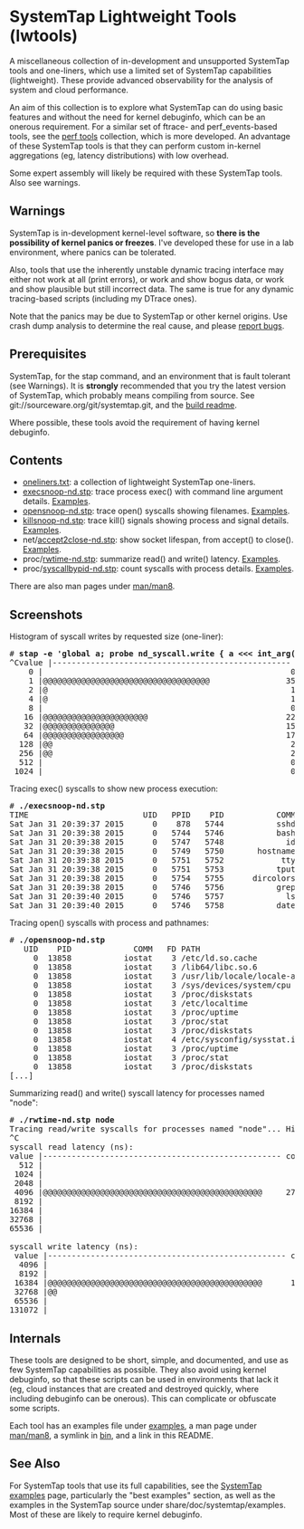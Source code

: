 SystemTap Lightweight Tools (lwtools)
===========================

A miscellaneous collection of in-development and unsupported SystemTap tools and one-liners, which use a limited set of SystemTap capabilities (lightweight). These provide advanced observability for the analysis of system and cloud performance. 

An aim of this collection is to explore what SystemTap can do using basic features and without the need for kernel debuginfo, which can be an onerous requirement. For a similar set of ftrace- and perf\_events-based tools, see the [perf tools](https://github.com/brendangregg/perf-tools) collection, which is more developed. An advantage of these SystemTap tools is that they can perform custom in-kernel aggregations (eg, latency distributions) with low overhead.

Some expert assembly will likely be required with these SystemTap tools. Also see warnings.

## Warnings

SystemTap is in-development kernel-level software, so **there is the possibility of kernel panics or freezes**. I've developed these for use in a lab environment, where panics can be tolerated.

Also, tools that use the inherently unstable dynamic tracing interface may either not work at all (print errors), or work and show bogus data, or work and show plausible but still incorrect data. The same is true for any dynamic tracing-based scripts (including my DTrace ones).

Note that the panics may be due to SystemTap or other kernel origins. Use crash dump analysis to determine the real cause, and please [report bugs](https://sourceware.org/systemtap/wiki/HowToReportBugs).

## Prerequisites

SystemTap, for the stap command, and an environment that is fault tolerant (see Warnings). It is **strongly** recommended that you try the latest version of SystemTap, which probably means compiling from source. See git://sourceware.org/git/systemtap.git, and the [build readme](https://sourceware.org/git/?p=systemtap.git;a=blob_plain;f=README;hb=HEAD).

Where possible, these tools avoid the requirement of having kernel debuginfo.

## Contents

- [oneliners.txt](oneliners.txt): a collection of lightweight SystemTap one-liners.
- [execsnoop-nd.stp](execsnoop-nd.stp): trace process exec() with command line argument details. [Examples](examples/execsnoop-nd_example.txt).
- [opensnoop-nd.stp](opensnoop-nd.stp): trace open() syscalls showing filenames. [Examples](examples/opensnoop-nd_example.txt).
- [killsnoop-nd.stp](killsnoop-nd.stp): trace kill() signals showing process and signal details. [Examples](examples/killsnoop-nd_example.txt).
- net/[accept2close-nd.stp](net/accept2close-nd.stp): show socket lifespan, from accept() to close(). [Examples](examples/accept2close-nd_example.txt).
- proc/[rwtime-nd.stp](proc/rwtime-nd.stp): summarize read() and write() latency. [Examples](examples/rwtime-nd_example.txt).
- proc/[syscallbypid-nd.stp](proc/syscallbypid-nd.stp): count syscalls with process details. [Examples](examples/syscallbypid-nd_example.txt).

There are also man pages under [man/man8](man/man8).

## Screenshots

Histogram of syscall writes by requested size (one-liner):

<pre># <b>stap -e 'global a; probe nd_syscall.write { a &lt;&lt;&lt; int_arg(3); } probe end { print(@hist_log(a)); }'</b>
^Cvalue |-------------------------------------------------- count
    0 |                                                    0
    1 |@@@@@@@@@@@@@@@@@@@@@@@@@@@@@@@@@@@                35
    2 |@                                                   1
    4 |@                                                   1
    8 |                                                    0
   16 |@@@@@@@@@@@@@@@@@@@@@@                             22
   32 |@@@@@@@@@@@@@@@                                    15
   64 |@@@@@@@@@@@@@@@@@                                  17
  128 |@@                                                  2
  256 |@@                                                  2
  512 |                                                    0
 1024 |                                                    0
</pre>

Tracing exec() syscalls to show new process execution:

<pre># <b>./execsnoop-nd.stp</b>
TIME                        UID   PPID    PID           COMM ARGS
Sat Jan 31 20:39:37 2015      0    878   5744           sshd /usr/sbin/sshd -R
Sat Jan 31 20:39:38 2015      0   5744   5746           bash -bash
Sat Jan 31 20:39:38 2015      0   5747   5748             id id -un
Sat Jan 31 20:39:38 2015      0   5749   5750       hostname /bin/hostname
Sat Jan 31 20:39:38 2015      0   5751   5752            tty tty -s
Sat Jan 31 20:39:38 2015      0   5751   5753           tput tput colors
Sat Jan 31 20:39:38 2015      0   5754   5755      dircolors dircolors --sh /etc/DIR_COLORS.256color
Sat Jan 31 20:39:38 2015      0   5746   5756           grep grep -qi ^COLOR.*none /etc/DIR_COLORS.256color
Sat Jan 31 20:39:40 2015      0   5746   5757             ls ls --color=auto
Sat Jan 31 20:39:40 2015      0   5746   5758           date date
</pre>

Tracing open() syscalls with process and pathnames:

<pre># <b>./opensnoop-nd.stp</b>
   UID    PID             COMM   FD PATH
     0  13858           iostat    3 /etc/ld.so.cache
     0  13858           iostat    3 /lib64/libc.so.6
     0  13858           iostat    3 /usr/lib/locale/locale-archive
     0  13858           iostat    3 /sys/devices/system/cpu
     0  13858           iostat    3 /proc/diskstats
     0  13858           iostat    3 /etc/localtime
     0  13858           iostat    3 /proc/uptime
     0  13858           iostat    3 /proc/stat
     0  13858           iostat    3 /proc/diskstats
     0  13858           iostat    4 /etc/sysconfig/sysstat.ioconf
     0  13858           iostat    3 /proc/uptime
     0  13858           iostat    3 /proc/stat
     0  13858           iostat    3 /proc/diskstats
[...]
</pre>

Summarizing read() and write() syscall latency for processes named "node":

<pre># <b>./rwtime-nd.stp node</b>
Tracing read/write syscalls for processes named "node"... Hit Ctrl-C to end.
^C
syscall read latency (ns):
value |-------------------------------------------------- count
  512 |                                                     0
 1024 |                                                     0
 2048 |                                                     2
 4096 |@@@@@@@@@@@@@@@@@@@@@@@@@@@@@@@@@@@@@@@@@@@@@@     278
 8192 |                                                     1
16384 |                                                     5
32768 |                                                     0
65536 |                                                     0

syscall write latency (ns):
 value |-------------------------------------------------- count
  4096 |                                                     0
  8192 |                                                     0
 16384 |@@@@@@@@@@@@@@@@@@@@@@@@@@@@@@@@@@@@@@@@@@@@@      135
 32768 |@@                                                   8
 65536 |                                                     0
131072 |                                                     0
</pre>

## Internals

These tools are designed to be short, simple, and documented, and use as few SystemTap capabilities as possible. They also avoid using kernel debuginfo, so that these scripts can be used in environments that lack it (eg, cloud instances that are created and destroyed quickly, where including debuginfo can be onerous). This can complicate or obfuscate some scripts.

Each tool has an examples file under [examples](examples), a man page under [man/man8](man/man8), a symlink in [bin](bin), and a link in this README.

## See Also

For SystemTap tools that use its full capabilities, see the [SystemTap examples](http://sourceware.org/systemtap/examples) page, particularly the "best examples" section, as well as the examples in the SystemTap source under share/doc/systemtap/examples. Most of these are likely to require kernel debuginfo.
